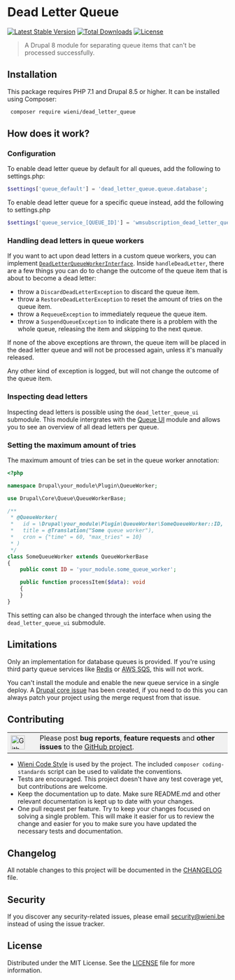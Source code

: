 Dead Letter Queue
======================

[![Latest Stable Version](https://poser.pugx.org/wieni/dead_letter_queue/v/stable)](https://packagist.org/packages/wieni/dead_letter_queue)
[![Total Downloads](https://poser.pugx.org/wieni/dead_letter_queue/downloads)](https://packagist.org/packages/wieni/dead_letter_queue)
[![License](https://poser.pugx.org/wieni/dead_letter_queue/license)](https://packagist.org/packages/wieni/dead_letter_queue)

> A Drupal 8 module for separating queue items that can't be processed successfully.

## Installation
This package requires PHP 7.1 and Drupal 8.5 or higher. It can be installed using Composer:

```bash
 composer require wieni/dead_letter_queue
```

## How does it work?
### Configuration
To enable dead letter queue by default for all queues, add the following to settings.php:
```php
$settings['queue_default'] = 'dead_letter_queue.queue.database';
```

To enable dead letter queue for a specific queue instead, add the following to settings.php
```php
$settings['queue_service_[QUEUE_ID]'] = 'wmsubscription_dead_letter_queue.queue.database';
```

### Handling dead letters in queue workers
If you want to act upon dead letters in a custom queue workers, you can implement
[`DeadLetterQueueWorkerInterface`](src/Queue/DeadLetterQueueWorkerInterface.php). Inside `handleDeadLetter`, there are
a few things you can do to change the outcome of the queue item that is about to become a dead letter:
- throw a `DiscardDeadLetterException` to discard the queue item.
- throw a `RestoreDeadLetterException` to reset the amount of tries on the queue item.
- throw a `RequeueException` to immediately requeue the queue item.
- throw a `SuspendQueueException` to indicate there is a problem with the whole queue,
  releasing the item and skipping to the next queue.

If none of the above exceptions are thrown, the queue item will be placed in the dead letter queue and will not be processed again,
unless it's manually released.

Any other kind of exception is logged, but will not change the outcome of the queue item.

### Inspecting dead letters
Inspecting dead letters is possible using the `dead_letter_queue_ui` submodule. This module intergrates with the [Queue UI](https://www.drupal.org/project/queue_ui) module and allows you to see an overview of all dead letters per queue.

### Setting the maximum amount of tries
The maximum amount of tries can be set in the queue worker annotation:

```php
<?php

namespace Drupal\your_module\Plugin\QueueWorker;

use Drupal\Core\Queue\QueueWorkerBase;

/**
 * @QueueWorker(
 *   id = \Drupal\your_module\Plugin\QueueWorker\SomeQueueWorker::ID,
 *   title = @Translation("Some queue worker"),
 *   cron = {"time" = 60, "max_tries" = 10}
 * )
 */
class SomeQueueWorker extends QueueWorkerBase
{
    public const ID = 'your_module.some_queue_worker';

    public function processItem($data): void
    {
    }
}
```

This setting can also be changed through the interface when using the `dead_letter_queue_ui` submodule.

## Limitations
Only an implementation for database queues is provided. If you're using third party queue services like
[Redis](https://www.drupal.org/project/redis) or [AWS SQS](https://www.drupal.org/project/aws_sqs), this will not work.

You can't install the module and enable the new queue service in a single deploy. A
[Drupal core issue](https://www.drupal.org/project/drupal/issues/3208556) has been created, if you need to do this you
can always patch your project using the merge request from that issue.

## Contributing
<table bgcolor="#f1f1f1">
<tbody><tr>
<td width="50">
<img src="https://www.drupal.org/files/ghmark-coi.png" width="32" height="32" alt="Github">
</td>
<td>
Please post <strong>bug reports</strong>, <strong>feature requests</strong> and <strong>other issues</strong> to the <a href="https://github.com/wieni/dead_letter_queue" rel="nofollow">GitHub project</a>.
</td>
</tr>
</tbody></table>

- [Wieni Code Style](https://github.com/wieni/wmcodestyle) is used by the project. The included `composer coding-standards` script can be used to validate the conventions.
- Tests are encouraged. This project doesn't have any test coverage yet, but contributions are welcome.
- Keep the documentation up to date. Make sure README.md and other relevant documentation is kept up to date with your changes.
- One pull request per feature. Try to keep your changes focused on solving a single problem. This will make it easier for us to review the change and easier for you to make sure you have updated the necessary tests and documentation.

## Changelog
All notable changes to this project will be documented in the
[CHANGELOG](CHANGELOG.md) file.

## Security
If you discover any security-related issues, please email
[security@wieni.be](mailto:security@wieni.be) instead of using the issue
tracker.

## License
Distributed under the MIT License. See the [LICENSE](LICENSE.md) file
for more information.
